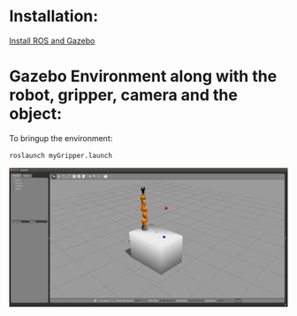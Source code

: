 # Installation:

[Install ROS and Gazebo](http://gazebosim.org/tutorials?tut=ros_installing)

# Gazebo Environment along with the robot, gripper, camera and the object:
To bringup the environment:

```bash
roslaunch myGripper.launch
```

![Alt text](./.Gazebo_env.png?raw=true "Title")
